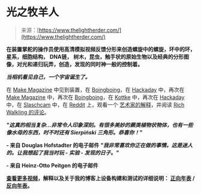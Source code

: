 <!--yml

类别：未分类

日期：2024年05月27日 14:32:48

-->

# 光之牧羊人

> 来源：[https://www.thelightherder.com/](https://www.thelightherder.com/)

**在装置掌舵的操作员使用高清模拟视频反馈分形来创造螺旋中的螺旋，环中的环，星系，细胞结构，** **DNA链，** **树木，昆虫，触手状的原始生物以及经典的分形图像，对光和递归玩弄，创造，发现的同时神一般的控制着。**

*****当相机看见自己，一个宇宙诞生了。*****

在 [Make Magazine](https://makezine.com/article/craft/fine-art/this-video-feedback-art-piece-is-like-an-interactive-hollucination/) 中见到装置，在 [Boingboing](https://boingboing.net/2020/10/18/amazing-in-camera-patterns-with-a-video-feedback-kinetic-sculpture.html)，在 [Hackaday](https://hackaday.com/2024/01/02/video-feedback-machine-creates-analog-fractals/) 中，再次在 [Make Magazine](https://makezine.com/projects/freaky-fractals-hd-video-feedback-machine/) 中，再次在 [Boingboing](https://boingboing.net/2021/01/19/trippy-recursive-effects.html)，在 [Kottke](https://kottke.org/21/07/the-hd-video-feedback-kinetic-sculpture) 中，再次在 [Hackaday](https://hackaday.com/2021/07/28/video-feedback-effects-make-a-glorious-spectacle-in-hd/) 中，在 [Slaschcam](https://www.slashcam.com/news/single/The-video-feedback-loop-machine-creates-live-fract-16687.html) 中，在 [Reddit](https://www.reddit.com/r/videosynthesis/comments/o7gv1q/this_man_is_creating_fractals_in_his_living_room/) 上，观看一个 [艺术家的解释](https://youtu.be/dGS8RWRjePQ)，并阅读 [Rich Walkling 的评论](https://ottermeat.tumblr.com/post/622937497242107904/the-life-giving-god-killing-power-of-the-video)。

***"这真的相当复杂...非常令人印象深刻。有很多美妙的蕨类植物状物体，也有一些像水母的东西，时不时还有 Sierpiński 三角形。恭喜你！"***

**- 来自 Douglas Hofstadter 的电子邮件 *"我非常喜欢你正在做的事情。这是迷人的。让我想起了我当时玩 - 实验 - 发现的日子。"***

**- 来自 Heinz-Otto Peitgen 的电子邮件**

**[查看更多视频](https://walkswithdave.tumblr.com/tagged/videofeedbackkineticsculpture)，解释以及关于我的博客上设备构建和测试的详细说明： [正向年表](https://walkswithdave.tumblr.com/tagged/videofeedbackkineticsculpture/chrono) / [反向年表](https://walkswithdave.tumblr.com/tagged/videofeedbackkineticsculpture)。**
